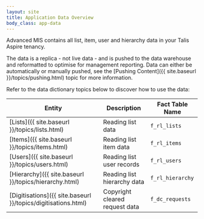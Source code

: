 ```yaml
---
layout: site
title: Application Data Overview
body_class: app-data
---
```


Advanced MIS contains all list, item, user and hierarchy data in your Talis Aspire tenancy.

The data is a replica - not live data - and is pushed to the data warehouse and reformatted to optimise
for management reporting. Data can either be automatically or manually pushed, see the [Pushing Content]({{ site.baseurl }}/topics/pushing.html)
topic for more information.

Refer to the data dictionary topics below to discover how to use the data:

| Entity  | Description | Fact Table Name |
|---|---|---|
| [Lists]({{ site.baseurl }}/topics/lists.html) | Reading list data | `f_rl_lists`
| [Items]({{ site.baseurl }}/topics/items.html) | Reading list item data | `f_rl_items`
| [Users]({{ site.baseurl }}/topics/users.html) | Reading list user records | `f_rl_users`
| [Hierarchy]({{ site.baseurl }}/topics/hierarchy.html) | Reading list hierarchy data | `f_rl_hierarchy`
| [Digitisations]({{ site.baseurl }}/topics/digitisations.html) | Copyright cleared request data | `f_dc_requests`
